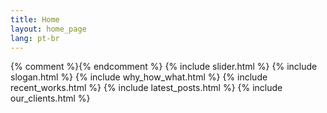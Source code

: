 ```yaml
---
title: Home
layout: home_page
lang: pt-br
---
```


{% comment %}{% endcomment %}
{% include slider.html %}
{% include slogan.html %}
{% include why_how_what.html %}
{% include recent_works.html %}
{% include latest_posts.html %}
{% include our_clients.html %}
